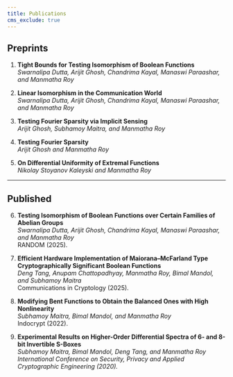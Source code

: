 ```yaml
---
title: Publications
cms_exclude: true
---
```


## Preprints
1. **Tight Bounds for Testing Isomorphism of Boolean Functions**  
   *Swarnalipa Dutta, Arijit Ghosh, Chandrima Kayal, Manaswi Paraashar, and Manmatha Roy*

2. **Linear Isomorphism in the Communication World**  
   *Swarnalipa Dutta, Arijit Ghosh, Chandrima Kayal, Manaswi Paraashar, and Manmatha Roy*

3. **Testing Fourier Sparsity via Implicit Sensing**  
   *Arijit Ghosh, Subhamoy Maitra, and Manmatha Roy*

4. **Testing Fourier Sparsity**  
   *Arijit Ghosh and Manmatha Roy*

5. **On Differential Uniformity of Extremal Functions**  
   *Nikolay Stoyanov Kaleyski and Manmatha Roy*

---

## Published
6. **Testing Isomorphism of Boolean Functions over Certain Families of Abelian Groups**  
   *Swarnalipa Dutta, Arijit Ghosh, Chandrima Kayal, Manaswi Paraashar, and Manmatha Roy*  
   RANDOM (2025).

7. **Efficient Hardware Implementation of Maiorana–McFarland Type Cryptographically Significant Boolean Functions**  
   *Deng Tang, Anupam Chattopadhyay,  Manmatha Roy, Bimal Mandol,  and Subhamoy Maitra*  
   Communications in Cryptology (2025).

8. **Modifying Bent Functions to Obtain the Balanced Ones with High Nonlinearity**  
   *Subhamoy Maitra, Bimal Mandol, and Manmatha Roy*  
   Indocrypt (2022).

9. **Experimental Results on Higher-Order Differential Spectra of 6- and 8-bit Invertible S-Boxes**  
   *Subhamoy Maitra, Bimal Mandol, Deng Tang, and Manmatha Roy*  
   *International Conference on Security, Privacy and Applied Cryptographic Engineering (2020).*
